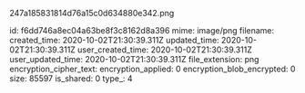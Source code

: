 247a185831814d76a15c0d634880e342.png

id: f6dd746a8ec04a63be8f3c8162d8a396
mime: image/png
filename: 
created_time: 2020-10-02T21:30:39.311Z
updated_time: 2020-10-02T21:30:39.311Z
user_created_time: 2020-10-02T21:30:39.311Z
user_updated_time: 2020-10-02T21:30:39.311Z
file_extension: png
encryption_cipher_text: 
encryption_applied: 0
encryption_blob_encrypted: 0
size: 85597
is_shared: 0
type_: 4